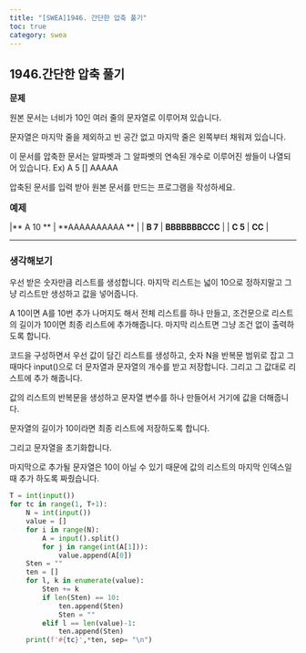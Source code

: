 ```yaml
---
title: "[SWEA]1946. 간단한 압축 풀기"
toc: true
category: swea
---
```


## 1946.간단한 압축 풀기

<span style="font-size: 15px">**문제**</span>

원본 문서는 너비가 10인 여러 줄의 문자열로 이루어져 있습니다.

문자열은 마지막 줄을 제외하고 빈 공간 없고 마지막 줄은 왼쪽부터 채워져 있습니다.

이 문서를 압축한 문서는 알파벳과 그 알파벳의 연속된 개수로 이루어진 쌍들이 나열되어 있습니다.
Ex) A 5 [] AAAAA

압축된 문서를 입력 받아 원본 문서를 만드는 프로그램을 작성하세요.

<span style="font-size: 16px">**예제**</span>

|** A 10 **    | **AAAAAAAAAA  **   |
| **B  7** | **BBBBBBBCCC** |
| **C 5**  | **CC**         |

---

### 생각해보기

우선 받은 숫자만큼 리스트를 생성합니다. 마지막 리스트는 넓이 10으로 정하지말고 그냥 리스트만 생성하고 값을 넣어줍니다. 

A 10이면 A를 10번 추가 나머지도 해서 전체 리스트를 하나 만들고, 조건문으로 리스트의 길이가 10이면 최종 리스트에 추가해줍니다. 마지막 리스트면 그냥 조건 없이 출력하도록 합니다.



코드을 구성하면서 우선 값이 담긴 리스트를 생성하고, 숫자 N을 반복문 범위로 잡고 그때마다 input()으로 더 문자열과 문자열의 개수를 받고 저장합니다. 그리고 그 값대로 리스트에 추가 해줍니다.

값의 리스트의 반복문을 생성하고 문자열 변수를 하나 만들어서 거기에 값을 더해줍니다.

문자열의 길이가 10이라면 최종 리스트에 저장하도록 합니다.

그리고 문자열을 초기화합니다.

마지막으로 추가될 문자열은 10이 아닐 수 있기 때문에 값의 리스트의 마지막 인덱스일때 추가 하도록 짜줬습니다.

```python
T = int(input())
for tc in range(1, T+1):
    N = int(input())
    value = []
    for i in range(N):
        A = input().split()
        for j in range(int(A[1])):
            value.append(A[0])    
    Sten = ""
    ten = []
    for l, k in enumerate(value):
        Sten += k
        if len(Sten) == 10:
            ten.append(Sten)
            Sten = ""
        elif l == len(value)-1:
            ten.append(Sten)
    print(f'#{tc}',*ten, sep= "\n") 
```





